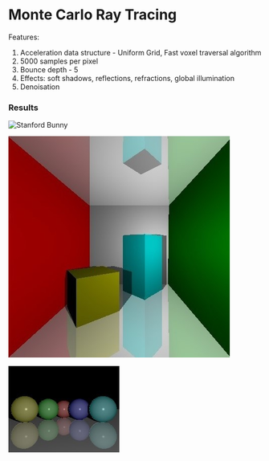 # Monte Carlo Ray Tracing

Features:
1. Acceleration data structure - Uniform Grid, Fast voxel traversal algorithm
2. 5000 samples per pixel
3. Bounce depth - 5 
4. Effects: soft shadows, reflections, refractions, global illumination
5. Denoisation 

### Results

![Stanford Bunny](https://github.com/purvakulkarni15/Ray-Tracing-On-GPU/blob/master/Stanford_Bunny.jpg)

![Cornel Box](https://github.com/purvakulkarni15/Ray-Tracing-On-GPU/blob/master/Cornell_Box.jpg)

![Spheres](https://github.com/purvakulkarni15/Ray-Tracing-On-GPU/blob/master/Spheres.jpg)
